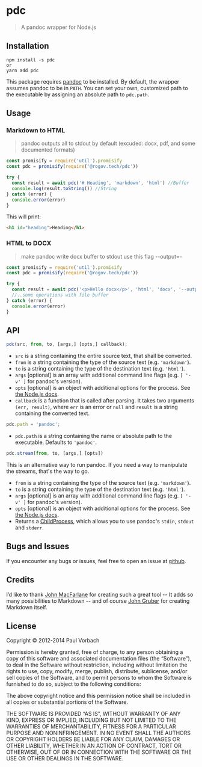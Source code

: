 # pdc

> A pandoc wrapper for Node.js

## Installation

~~~
npm install -s pdc
or
yarn add pdc
~~~

This package requires [pandoc](http://johnmacfarlane.net/pandoc/) to be
installed. By default, the wrapper assumes pandoc to be in `PATH`. You can set
your own, customized path to the executable by assigning an absolute path to
`pdc.path`.

## Usage

### Markdown to HTML
> pandoc outputs all to stdout by default (excuded: docx, pdf, and some documented formats)
~~~ js
const promisify = require('util').promisify
const pdc = promisify(require('@rogov.tech/pdc'))

try {
  const result = await pdc('# Heading', 'markdown', 'html') //Buffer
  console.log(result.toString()) //String
} catch (error) {
  console.error(error)
}
~~~

This will print:

~~~ html
<h1 id="heading">Heading</h1>
~~~


### HTML to DOCX
> make pandoc write docx buffer to stdout use this flag --output=-
~~~ js
const promisify = require('util').promisify
const pdc = promisify(require('@rogov.tech/pdc'))

try {
  const result = await pdc('<p>Hello docx</p>', 'html', 'docx', '--output=-') //Buffer
  //..some operations with file buffer
} catch (error) {
  console.error(error)
}
~~~


## API

~~~ js
pdc(src, from, to, [args,] [opts,] callback);
~~~

  * `src` is a string containing the entire source text, that shall be
    converted.
  * `from` is a string containing the type of the source text (e.g.
    `'markdown'`).
  * `to` is a string containing the type of the destination text (e.g.
    `'html'`).
  * `args` [optional] is an array with additional command line flags (e.g.
    `[ '-v' ]` for pandoc's version).
  * `opts` [optional] is an object with additional options for the process. See
    [the Node.js docs][spawn].
  * `callback` is a function that is called after parsing. It takes two
    arguments `(err, result)`, where `err` is an error or `null` and `result` is
    a string containing the converted text.

~~~ js
pdc.path = 'pandoc';
~~~

  * `pdc.path` is a string containing the name or absolute path to the
    executable. Defaults to `'pandoc'`.

~~~ js
pdc.stream(from, to, [args,] [opts])
~~~

This is an alternative way to run pandoc. If you need a way to manipulate the
streams, that's the way to go.

  * `from` is a string containing the type of the source text (e.g.
    `'markdown'`).
  * `to` is a string containing the type of the destination text (e.g.
    `'html'`).
  * `args` [optional] is an array with additional command line flags (e.g.
    `[ '-v' ]` for pandoc's version).
  * `opts` [optional] is an object with additional options for the process. See
    [the Node.js docs][spawn].
  * Returns a [ChildProcess], which allows you to use pandoc's `stdin`, `stdout`
    and `stderr`.

[spawn]: http://nodejs.org/api/child_process.html#child_process_child_process_spawn_command_args_options
[ChildProcess]: http://nodejs.org/api/child_process.html#child_process_class_childprocess

## Bugs and Issues

If you encounter any bugs or issues, feel free to open an issue at
[github](https://github.com/irogov/node-pdc/issues).

## Credits

I’d like to thank [John MacFarlane](http://johnmacfarlane.net/) for creating
such a great tool -- It adds so many possibilities to Markdown -- and of course
[John Gruber](http://daringfireball.net/) for creating Markdown itself.

## License

Copyright © 2012-2014 Paul Vorbach

Permission is hereby granted, free of charge, to any person obtaining a copy of
this software and associated documentation files (the “Software”), to deal in
the Software without restriction, including without limitation the rights to
use, copy, modify, merge, publish, distribute, sublicense, and/or sell copies of
the Software, and to permit persons to whom the Software is furnished to do so,
subject to the following conditions:

The above copyright notice and this permission notice shall be included in all
copies or substantial portions of the Software.

THE SOFTWARE IS PROVIDED “AS IS”, WITHOUT WARRANTY OF ANY KIND, EXPRESS OR
IMPLIED, INCLUDING BUT NOT LIMITED TO THE WARRANTIES OF MERCHANTABILITY, FITNESS
FOR A PARTICULAR PURPOSE AND NONINFRINGEMENT. IN NO EVENT SHALL THE AUTHORS OR
COPYRIGHT HOLDERS BE LIABLE FOR ANY CLAIM, DAMAGES OR OTHER LIABILITY, WHETHER
IN AN ACTION OF CONTRACT, TORT OR OTHERWISE, OUT OF OR IN CONNECTION WITH THE
SOFTWARE OR THE USE OR OTHER DEALINGS IN THE SOFTWARE.
